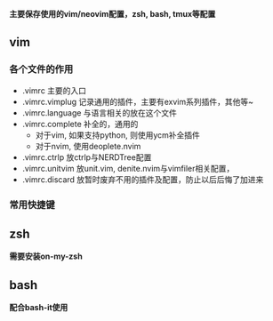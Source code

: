 **主要保存使用的vim/neovim配置，zsh, bash, tmux等配置**

## vim

### 各个文件的作用
* .vimrc 主要的入口
* .vimrc.vimplug 记录通用的插件，主要有exvim系列插件，其他等~
* .vimrc.language 与语言相关的放在这个文件
* .vimrc.complete 补全的，通用的
  - 对于vim, 如果支持python, 则使用ycm补全插件
  - 对于nvim, 使用deoplete.nvim
* .vimrc.ctrlp 放ctrlp与NERDTree配置
* .vimrc.unitvim 放unit.vim, denite.nvim与vimfiler相关配置，
* .vimrc.discard 放暂时废弃不用的插件及配置，防止以后后悔了加进来

### 常用快捷键

## zsh

**需要安装on-my-zsh**


## bash

**配合bash-it使用**

